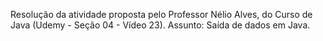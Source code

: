 Resolução da atividade proposta pelo Professor Nélio Alves, do Curso de Java (Udemy - Seção 04 - Vídeo 23). Assunto: Saída de dados em Java.
